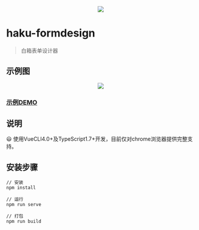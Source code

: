 <div align="center">
<img src="https://raw.githubusercontent.com/hakubox/haku-formdesign/master/public/logo.svg" >
</div>

# haku-formdesign

> 白箱表单设计器

## 示例图

<div align="center">
<img src="https://raw.githubusercontent.com/hakubox/haku-form-design/master/public/printscreen.png" >
</div>

### [示例DEMO](http://hakubox.gejinet.com)

## 说明

:smiley: 使用VueCLI4.0+及TypeScript1.7+开发，目前仅对chrome浏览器提供完整支持。

## 安装步骤 

```
// 安装
npm install

// 运行
npm run serve

// 打包
npm run build
```

